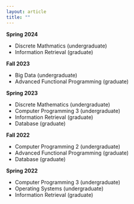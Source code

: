 ```yaml
---
layout: article
title: ""
---
```

<b> Spring 2024 </b>
- Discrete Mathmatics (undergraduate)
- Information Retrieval (graduate)
  
<b> Fall 2023 </b>
- Big Data (undergraduate)
- Advanced Functional Programming (graduate)
  
<b> Spring 2023 </b>
- Discrete Mathematics (undergraduate)
- Computer Programming 3 (undergraduate)
- Information Retrieval (graduate)
- Database (graduate)

<b> Fall 2022 </b>
- Computer Programming 2 (undergraduate)
- Advanced Functional Programming (graduate)
- Database (graduate)

<b> Spring 2022 </b>
- Computer Programming 3 (undergraduate)
- Operating Systems (undergraduate)
- Information Retrieval (graduate)
